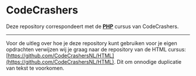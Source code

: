 # CodeCrashers

Deze repository correspondeert met de [**PHP**](https://codecrashers.nl/lesmateriaal/php) cursus van CodeCrashers.

---

Voor de uitleg over hoe je deze repository kunt gebruiken voor je eigen opdrachten verwijzen wij je graag naar de repository van de HTML cursus: [https://github.com/CodeCrashersNL/HTML](https://github.com/CodeCrashersNL/HTML). Dit om onnodige duplicatie van tekst te voorkomen.